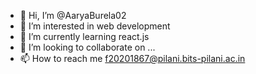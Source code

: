 - 👋 Hi, I’m @AaryaBurela02
- 👀 I’m interested in web development
- 🌱 I’m currently learning react.js
- 💞️ I’m looking to collaborate on ...
- 📫 How to reach me f20201867@pilani.bits-pilani.ac.in

<!---
AaryaBurela02/AaryaBurela02 is a ✨ special ✨ repository because its `README.md` (this file) appears on your GitHub profile.
You can click the Preview link to take a look at your changes.
--->
